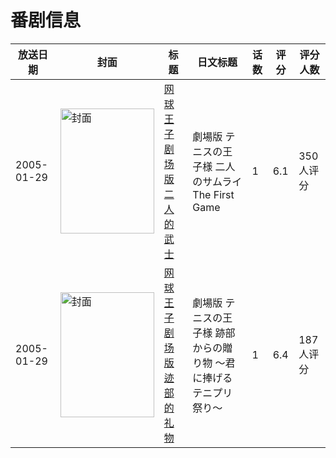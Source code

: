 # 番剧信息

|放送日期|封面|标题|日文标题|话数|评分|评分人数|
|---|---|---|---|---|---|---|
|2005-01-29|<img src="https://lain.bgm.tv/pic/cover/c/17/5b/20925_dCdjT.jpg" alt="封面" style="width:150px;height:200px;object-fit:cover;">|[网球王子剧场版 二人的武士](https://bangumi.tv/subject/20925)|劇場版 テニスの王子様 二人のサムライ The First Game|1|6.1|350人评分|
|2005-01-29|<img src="https://lain.bgm.tv/pic/cover/c/e8/17/72414_MhHHn.jpg" alt="封面" style="width:150px;height:200px;object-fit:cover;">|[网球王子剧场版 迹部的礼物](https://bangumi.tv/subject/72414)|劇場版 テニスの王子様 跡部からの贈り物 〜君に捧げるテニプリ祭り〜|1|6.4|187人评分|
